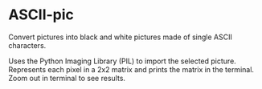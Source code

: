 # ASCII-pic
Convert pictures into black and white pictures made of single ASCII characters.

Uses the Python Imaging Library (PIL) to import the selected picture.
Represents each pixel in a 2x2 matrix and prints the matrix in the terminal.
Zoom out in terminal to see results.
